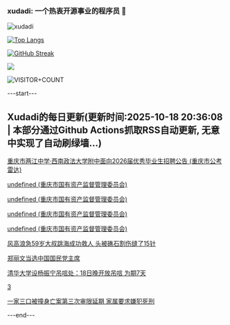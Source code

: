 ### xudadi: 一个热衷开源事业的程序员 👋

![xudadi](https://github-readme-stats-git-masterorgs-github-readme-stats-team.vercel.app/api?username=xudadi)

[![Top Langs](https://github-readme-stats.vercel.app/api/top-langs/?username=xudadi)](https://github.com/anuraghazra/github-readme-stats)

[![GitHub Streak](https://streak-stats.demolab.com?user=xudadi&locale=zh_Hans)](https://git.io/streak-stats)

![](https://raw.githubusercontent.com/xudadi/xudadi/main/assets/github-contribution-grid-snake.svg)

![VISITOR+COUNT](https://komarev.com/ghpvc/?username=xudadi&label=VISITOR+COUNT)


---start---

## Xudadi的每日更新(更新时间:2025-10-18 20:36:08 | 本部分通过Github Actions抓取RSS自动更新, 无意中实现了自动刷绿墙...)

[重庆市两江中学·西南政法大学附中面向2026届优秀毕业生招聘公告 (重庆市公考雷达)](https://www.gongkaoleida.com/article/2654358)

[undefined (重庆市国有资产监督管理委员会)](https://dadilab.github.io/feeds/all.xml)

[undefined (重庆市国有资产监督管理委员会)](https://dadilab.github.io/feeds/all.xml)

[undefined (重庆市国有资产监督管理委员会)](https://dadilab.github.io/feeds/all.xml)

[undefined (重庆市国有资产监督管理委员会)](https://dadilab.github.io/feeds/all.xml)

[风高浪急59岁大叔跳海成功救人 头被礁石割伤缝了15针](https://m.163.com/news/article/KC67ILCK053469LG.html)

[郑丽文当选中国国民党主席](https://m.163.com/news/article/KC65525O0001899O.html)

[清华大学设杨振宁吊唁处：18日晚开放吊唁 为期7天](https://m.163.com/news/article/KC61E1A20512B07B.html)

[3](https://m.163.com/touch/news/sub/domestic)

[一家三口被撞身亡案第三次审限延期 家属要求嫌犯死刑](https://m.163.com/news/article/KC5PVU4E0514D3UH.html)

---end---
